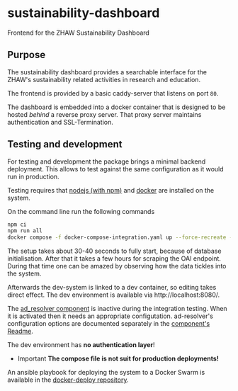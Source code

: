 # sustainability-dashboard

Frontend for the ZHAW Sustainability Dashboard

## Purpose

The sustainability dashboard provides a searchable interface for the ZHAW's sustainability related activities in research and education. 

The frontend is provided by a basic caddy-server that listens on port `80`.

The dashboard is embedded into a docker container that is designed to be hosted *behind* a reverse proxy server. That proxy server maintains authentication and SSL-Termination.  

## Testing and development

For testing and development the package brings a minimal backend deployment. This allows to test against the same configuration as it would run in production. 

Testing requires that [nodejs (with npm)](https://nodejs.org) and [docker](https://docker.com) are installed on the system. 

On the command line run the following commands

```sh
npm ci 
npm run all
docker compose -f docker-compose-integration.yaml up --force-recreate --remove-orphans
```

The setup takes about 30-40 seconds to fully start, because of database initialisation. After that it takes a few hours for scraping the OAI endpoint. During that time one can be amazed by observing how the data tickles into the system. 

Afterwards the dev-system is linked to a dev container, so editing takes direct effect. The dev environment is available via http://localhost:8080/. 

The [ad_resolver component](https://github.com/sustainability-zhaw/ad-resolver) is inactive during the integration testing. When it is activated then it needs an appropriate configutation. ad-resolver's configuration options are documented separately in the [component's Readme](https://github.com/sustainability-zhaw/ad-resolver). 

The dev environment has **no authentication layer**! 

- Important **The compose file is not suit for production deployments!** 

An ansible playbook for deploying the system to a Docker Swarm is available in the [docker-deploy repository](https://github.com/sustainability-zhaw/docker-deploy).
